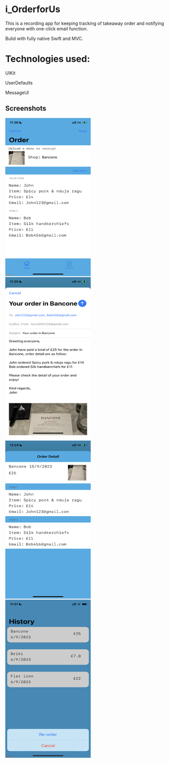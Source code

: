 # i_OrderforUs
This is a recording app for keeping tracking of takeaway order and notifying everyone with one-click email function.

Bulid with fully native Swift and MVC.

# Technologies used:

UIKit

UserDefaults

MessageUI

## Screenshots
<img src="i_OrderforUs/Images/mockApp1.PNG" width="270" height="500" /> <img src="i_OrderforUs/Images/mockApp2.PNG" width="270" height="500" />

<img src="i_OrderforUs/Images/mockApp7.PNG" width="270" height="500" /> <img src="i_OrderforUs/Images/mockApp6.PNG" width="270" height="500" />
